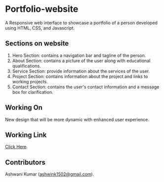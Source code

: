 # Portfolio-website
A Responsive web interface to showcase a portfolio of a person developed using HTML, CSS, and Javascript.

## Sections on website
1. Hero Section: contains a navigation bar and tagline of the person.
2. About Section: contains a picture of the user along with educational qualifications.
3. Service Section: provide information about the services of the user.
4. Project Section: contains information about the project and links to working projects.
5. Contact Section: contains the user's contact information and a message box for clarification.

## Working On
New design that will be more dynamic with enhanced user experience.

## Working Link
[Click Here](https://portfolio-ashwani-kumar.netlify.app/).

## Contributors
Ashwani Kumar (ashwink1502@gmail.com).
